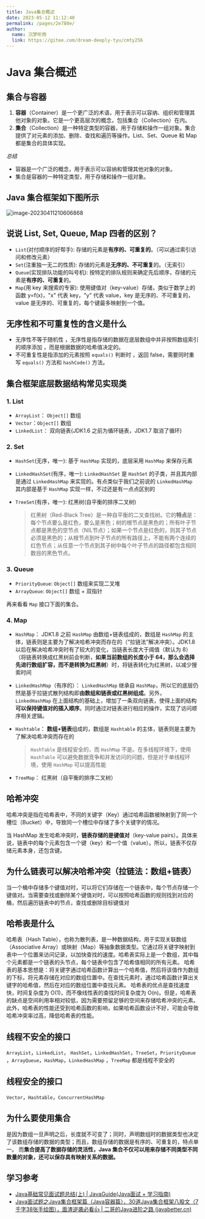 ```yaml
---
title: Java集合概述
date: 2023-05-12 11:12:40
permalink: /pages/2e780e/
author: 
  name: 沉梦听雨
  link: https://gitee.com/dream-deeply-tyu/cmty256
---
```

# Java 集合概述

## 集合与容器

1. **容器**（Container）是一个更广泛的术语，用于表示可以容纳、组织和管理其他对象的对象。它是一个更高层次的概念，包括集合（Collection）在内。
2. **集合**（Collection）是一种特定类型的容器，用于存储和操作一组对象。集合提供了对元素的添加、删除、查找和遍历等操作。List、Set、Queue 和 Map 都是集合的具体实现。

*总结*

- 容器是一个广泛的概念，用于表示可以容纳和管理其他对象的对象。
- 集合是容器的一种特定类型，用于存储和操作一组对象。

## Java 集合框架如下图所示

![image-20230411210606868](https://cmty256.github.io/imgs-blog/images/image-20230411210606868.50typmz8n440.jpg)

## 说说 List, Set, Queue, Map 四者的区别？

- `List`(对付顺序的好帮手): 存储的元素是**有序的、可重复的**。（可以通过索引访问和修改元素）
- `Set`(注重独一无二的性质): 存储的元素是**无序的、不可重复**的。（无索引）
- `Queue`(实现排队功能的叫号机): 按特定的排队规则来确定先后顺序，存储的元素是**有序的、可重复**的。
- `Map`(用 key 来搜索的专家): 使用键值对（key-value）存储，类似于数学上的函数 y=f(x)，"x" 代表 key，"y" 代表 value，key 是无序的、不可重复的，value 是无序的、可重复的，每个键最多映射到一个值。

## 无序性和不可重复性的含义是什么

- 无序性不等于随机性 ，无序性是指存储的数据在底层数组中并非按照数组索引的顺序添加 ，而是根据数据的哈希值决定的。
- 不可重复性是指添加的元素按照 `equals()` 判断时 ，返回 false，需要同时重写 `equals()` 方法和 `hashCode()` 方法。

## 集合框架底层数据结构常见实现类

### 1. List

- `ArrayList`： `Object[]` 数组
- `Vector`：`Object[]` 数组
- `LinkedList`： 双向链表(JDK1.6 之前为循环链表，JDK1.7 取消了循环)

### 2. Set

- `HashSet`(无序，唯一): 基于 `HashMap` 实现的，底层采用 `HashMap` 来保存元素

- `LinkedHashSet`(有序，唯一): `LinkedHashSet` 是 `HashSet` 的子类，并且其内部是通过 `LinkedHashMap` 来实现的。有点类似于我们之前说的 `LinkedHashMap` 其内部是基于 `HashMap` 实现一样，不过还是有一点点区别的

- `TreeSet`(有序，唯一): 红黑树(自平衡的排序二叉树)

  > 红黑树（Red-Black Tree）是一种自平衡的二叉查找树。它的**特点**是：每个节点要么是红色，要么是黑色；树的根节点是黑色的；所有叶子节点都是黑色的空节点（NIL节点）；如果一个节点是红色的，则其子节点必须是黑色的；从根节点到叶子节点的所有路径上，不能有两个连续的红色节点；从任意一个节点到其子树中每个叶子节点的路径都包含相同数目的黑色节点。

### 3. Queue

- `PriorityQueue`: `Object[]` 数组来实现二叉堆
- `ArrayQueue`: `Object[]` 数组 + 双指针

再来看看 `Map` 接口下面的集合。

### 4. Map

- `HashMap`： JDK1.8 之前 `HashMap` 由数组+链表组成的，数组是 `HashMap` 的主体，链表则是主要为了解决哈希冲突而存在的（“拉链法”解决冲突）。JDK1.8 以后在解决哈希冲突时有了较大的变化，当链表长度大于阈值（默认为 8）（将链表转换成红黑树前会判断，**如果当前数组的长度小于 64，那么会选择先进行数组扩容，而不是转换为红黑树**）时，将链表转化为红黑树，以减少搜索时间

- `LinkedHashMap`（有序的）： `LinkedHashMap` 继承自 `HashMap`，所以它的底层仍然是基于拉链式散列结构即**由数组和链表或红黑树组成**。另外，`LinkedHashMap` 在上面结构的基础上，增加了一条双向链表，使得上面的结构**可以保持键值对的插入顺序**。同时通过对链表进行相应的操作，实现了访问顺序相关逻辑。

- `Hashtable`： **数组+链表**组成的，数组是 `Hashtable` 的主体，链表则是主要为了解决哈希冲突而存在的

  > `HashTable` 是线程安全的，而 `HashMap` 不是。在多线程环境下，使用 `HashTable` 可以避免数据竞争和并发访问的问题，但是对于单线程环境，使用 `HashMap` 可以提高性能

- `TreeMap`： 红黑树（自平衡的排序二叉树）

## 哈希冲突

哈希冲突是指在哈希表中，不同的关键字（Key）通过哈希函数被映射到了同一个槽位（Bucket）中，导致同一个槽位中存储了多个关键字的情况。

当 HashMap 发生哈希冲突时，**链表存储的是键值对**（key-value pairs）。具体来说，链表中的每个元素包含一个键（key）和一个值（value）。所以，链表不仅存储元素本身，还包含键。

## 为什么链表可以解决哈希冲突（拉链法：数组+链表）

当一个桶中存储多个键值对时，可以将它们存储在一个链表中，每个节点存储一个键值对。当需要查找或删除某个键值对时，可以按照哈希函数的规则找到对应的桶，然后遍历链表中的节点，查找或删除目标键值对

## 哈希表是什么

哈希表（Hash Table），也称为散列表，是一种数据结构，用于实现关联数组（Associative Array）或映射（Map）等抽象数据类型。它通过将关键字映射到表中一个位置来访问记录，以加快查找的速度。哈希表实际上是一个数组，其中每个元素都是一个链表的头节点，每个链表中包含了哈希值相同的所有元素。 哈希表的基本思想是：将关键字通过哈希函数计算出一个哈希值，然后将该值作为数组的下标，将元素存储在对应的数组位置中。在查找元素时，通过哈希函数计算出关键字的哈希值，然后在对应的数组位置中查找元素。 哈希表的优点是查找速度快，时间复杂度为 O(1)，而不像线性表的查找时间复杂度为 O(n)。但是，哈希表的缺点是空间利用率相对较低，因为需要预留足够的空间来存储哈希冲突的元素。此外，哈希表的性能还受到哈希函数的影响，如果哈希函数设计不好，可能会导致哈希冲突率过高，降低哈希表的性能。

## 线程不安全的接口

`ArrayList`，`LinkedList`， `HashSet`，`LinkedHashSet`，`TreeSet`，`PriorityQueue` ，`ArrayQueue`，`HashMap`，`LinkedHashMap` ，`TreeMap` 都是线程不安全的

## 线程安全的接口

`Vector`，`Hashtable`，`ConcurrentHashMap` 

## 为什么要使用集合

是因为数组一旦声明之后，长度就不可变了；同时，声明数组时的数据类型也决定了该数组存储的数据的类型；而且，数组存储的数据是有序的、可重复的，特点单一。 而**集合提高了数据存储的灵活性，Java 集合不仅可以用来存储不同类型不同数量的对象，还可以保存具有映射关系的数据。**

## 学习参考

- [Java基础常见面试题总结(上) | JavaGuide(Java面试 + 学习指南)](https://javaguide.cn/java/basis/java-basic-questions-01.html)
- [Java面试题之Java集合框架篇（Java容器篇），30道Java集合框架八股文（7千字38张手绘图），面渣逆袭必看👍 | 二哥的Java进阶之路 (javabetter.cn)](https://javabetter.cn/sidebar/sanfene/collection.html)
